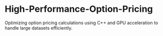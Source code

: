# High-Performance-Option-Pricing
Optimizing option pricing calculations using C++ and GPU acceleration to handle large datasets efficiently.
